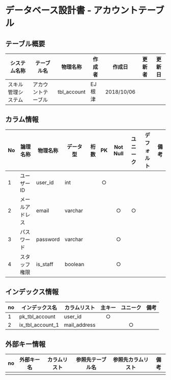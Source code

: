 # データベース設計書 - アカウントテーブル

## テーブル概要

|システム名称|テーブル名|物理名称|作成者|作成日|更新者|更新日  
|---|---|---|---|---|---|---|
|スキル管理システム|アカウントテーブル|tbl_account|EJ根津|2018/10/06

## カラム情報

|No|論理名称|物理名称|データ型|桁数|PK|Not Null|ユニーク|デフォルト|備考|  
|---|---|---|---|--:|:-:|:-:|:-:|---|---|
|1|ユーザーID|user_id|int||○|||||
|2|メールアドレス|email|varchar|||○|○|||
|3|パスワード|password|varchar|||○||||
|4|スタッフ権限|is_staff|boolean|||○||||

## インデックス情報

|no|インデックス名|カラムリスト|主キー|ユニーク|備考|
|---|---|---|:-:|:-:|---|
|1|pk_tbl_account|user_id|○|||
|2|ix_tbl_account_1|mail_address||○||

## 外部キー情報

|no|外部キー名|カラムリスト|参照先テーブル名|参照先カラムリスト|備考|
|---|---|---|---|---|---|
|||||||

